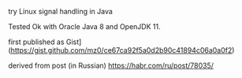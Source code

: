 try Linux signal handling in Java

Tested Ok with Oracle Java 8 and OpenJDK 11.

first published  as Gist](https://gist.github.com/mz0/ce67ca92f5a0d2b90c41894c06a0a0f2)

derived from post (in Russian) https://habr.com/ru/post/78035/
